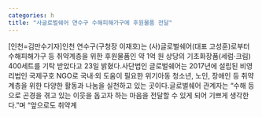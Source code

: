 ```yaml
---
categories: h
title: "사글로벌쉐어 연수구 수해피해가구에 후원물품 전달"
---
```

[인천=김만수기자]인천 연수구(구청장 이재호)는 (사)글로벌쉐어(대표 고성훈)로부터 수해피해가구 등 취약계층을 위한 후원물품인 약 1억 원 상당의 기초화장품(세럼·크림) 400세트를 기탁 받았다고 23일 밝혔다.사단법인 글로벌쉐어는 2017년에 설립된 비영리법인 국제구호 NGO로 국내·외 도움이 필요한 위기아동 청소년, 노인, 장애인 등 취약계층을 위한 다양한 활동과 나눔을 실천하고 있는 곳이다.글로벌쉐어 관계자는 “수해 등으로 곤경을 겪고 있는 이웃을 돕고자 하는 마음을 전달할 수 있게 되어 기쁘게 생각한다.”며 “앞으로도 취약계